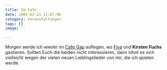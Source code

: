 ```yaml
---
title: Im Cafe
date: 2005-02-13 11:07:06
category: Veranstaltungen
tags: []
image: ''

---
```


Morgen werde ich wieder im [Cafe Gap](http://www.speakandspin.de/termine.html) auflegen, wo [Fiva](http://www.fivamc.de/) und **Kirsten Fuchs** gastieren. Sollten Euch die beiden nicht interessieren, dann lohnt es sich vielleicht wegen der vielen neuen Lieblingslieder von mir, die ich spielen werde.
